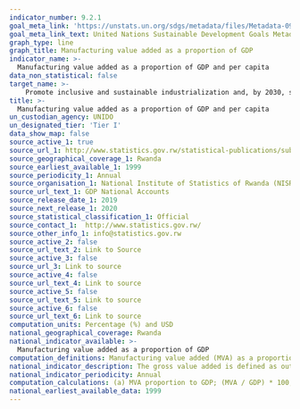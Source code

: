 ```yaml
---
indicator_number: 9.2.1
goal_meta_link: 'https://unstats.un.org/sdgs/metadata/files/Metadata-09-02-01.pdf'
goal_meta_link_text: United Nations Sustainable Development Goals Metadata (pdf 894kB)
graph_type: line
graph_title: Manufacturing value added as a proportion of GDP
indicator_name: >-
  Manufacturing value added as a proportion of GDP and per capita
data_non_statistical: false
target_name: >-
    Promote inclusive and sustainable industrialization and, by 2030, significantly raise industry’s share of employment and gross domestic product, in line with national circumstances, and double its share in least developed countries
title: >-
  Manufacturing value added as a proportion of GDP and per capita
un_custodian_agency: UNIDO
un_designated_tier: 'Tier I'
data_show_map: false
source_active_1: true
source_url_1: http://www.statistics.gov.rw/statistical-publications/subject/gdp-calendar-year-publications
source_geographical_coverage_1: Rwanda
source_earliest_available_1: 1999
source_periodicity_1: Annual
source_organisation_1: National Institute of Statistics of Rwanda (NISR)
source_url_text_1: GDP National Accounts
source_release_date_1: 2019
source_next_release_1: 2020
source_statistical_classification_1: Official
source_contact_1:  http://www.statistics.gov.rw/
source_other_info_1: info@statistics.gov.rw
source_active_2: false
source_url_text_2: Link to Source
source_active_3: false
source_url_3: Link to source
source_active_4: false
source_url_text_4: Link to source
source_active_5: false
source_url_text_5: Link to source
source_active_6: false
source_url_text_6: Link to source
computation_units: Percentage (%) and USD
national_geographical_coverage: Rwanda
national_indicator_available: >-
  Manufacturing value added as a proportion of GDP 
computation_definitions: Manufacturing value added (MVA) as a proportion of gross domestic product (GDP) is a ratio between MVA and GDP, both reported in constant 2010 USD. MVA per capita is calculated by dividing MVA in constant 2010 USD by population of a country.
national_indicator_description: The gross value added is defined as output minus intermediate consumption and equals the sum of employee compensation, gross operating surplus of government and corporations, gross mixed income of unincorporated enterprises and taxes less subsidies on production and imports, except for net taxes on products (System of National Accounts 2008). Manufacturing refers to industries belonging to the sector C defined by International Standard Industrial Classification of All Economic Activities (ISIC) Revision 4.
national_indicator_periodicity: Annual
computation_calculations: (a) MVA proportion to GDP; (MVA / GDP) * 100, (b) MVA per capita; (MVA / Population)  
national_earliest_available_data: 1999
---
```

